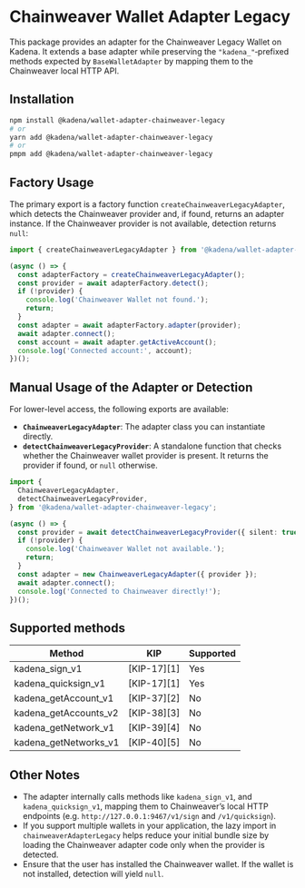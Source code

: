 # Chainweaver Wallet Adapter Legacy

This package provides an adapter for the Chainweaver Legacy Wallet on Kadena. It
extends a base adapter while preserving the `"kadena_"`‑prefixed methods
expected by `BaseWalletAdapter` by mapping them to the Chainweaver local HTTP
API.

## Installation

```bash
npm install @kadena/wallet-adapter-chainweaver-legacy
# or
yarn add @kadena/wallet-adapter-chainweaver-legacy
# or
pmpm add @kadena/wallet-adapter-chainweaver-legacy
```

## Factory Usage

The primary export is a factory function `createChainweaverLegacyAdapter`, which
detects the Chainweaver provider and, if found, returns an adapter instance. If
the Chainweaver provider is not available, detection returns `null`:

```ts
import { createChainweaverLegacyAdapter } from '@kadena/wallet-adapter-chainweaver-legacy';

(async () => {
  const adapterFactory = createChainweaverLegacyAdapter();
  const provider = await adapterFactory.detect();
  if (!provider) {
    console.log('Chainweaver Wallet not found.');
    return;
  }
  const adapter = await adapterFactory.adapter(provider);
  await adapter.connect();
  const account = await adapter.getActiveAccount();
  console.log('Connected account:', account);
})();
```

## Manual Usage of the Adapter or Detection

For lower-level access, the following exports are available:

- **`ChainweaverLegacyAdapter`**: The adapter class you can instantiate
  directly.
- **`detectChainweaverLegacyProvider`**: A standalone function that checks
  whether the Chainweaver wallet provider is present. It returns the provider if
  found, or `null` otherwise.

```ts
import {
  ChainweaverLegacyAdapter,
  detectChainweaverLegacyProvider,
} from '@kadena/wallet-adapter-chainweaver-legacy';

(async () => {
  const provider = await detectChainweaverLegacyProvider({ silent: true });
  if (!provider) {
    console.log('Chainweaver Wallet not available.');
    return;
  }
  const adapter = new ChainweaverLegacyAdapter({ provider });
  await adapter.connect();
  console.log('Connected to Chainweaver directly!');
})();
```

## Supported methods

| Method                | KIP         | Supported |
| --------------------- | ----------- | --------- |
| kadena_sign_v1        | [KIP-17][1] | Yes       |
| kadena_quicksign_v1   | [KIP-17][1] | Yes       |
| kadena_getAccount_v1  | [KIP-37][2] | No        |
| kadena_getAccounts_v2 | [KIP-38][3] | No        |
| kadena_getNetwork_v1  | [KIP-39][4] | No        |
| kadena_getNetworks_v1 | [KIP-40][5] | No        |

## Other Notes

- The adapter internally calls methods like `kadena_sign_v1`, and
  `kadena_quicksign_v1`, mapping them to Chainweaver’s local HTTP endpoints
  (e.g. `http://127.0.0.1:9467/v1/sign` and `/v1/quicksign`).
- If you support multiple wallets in your application, the lazy import in
  `chainweaverAdapterLegacy` helps reduce your initial bundle size by loading
  the Chainweaver adapter code only when the provider is detected.
- Ensure that the user has installed the Chainweaver wallet. If the wallet is
  not installed, detection will yield `null`.
